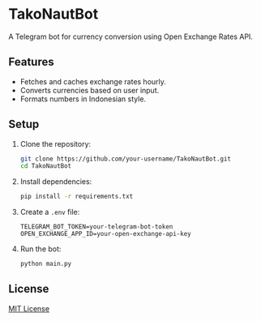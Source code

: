# TakoNautBot

A Telegram bot for currency conversion using Open Exchange Rates API.

## Features
- Fetches and caches exchange rates hourly.
- Converts currencies based on user input.
- Formats numbers in Indonesian style.

## Setup
1. Clone the repository:
   ```bash
   git clone https://github.com/your-username/TakoNautBot.git
   cd TakoNautBot
   ```

2. Install dependencies:
   ```bash
   pip install -r requirements.txt
   ```

3. Create a `.env` file:
   ```plaintext
   TELEGRAM_BOT_TOKEN=your-telegram-bot-token
   OPEN_EXCHANGE_APP_ID=your-open-exchange-api-key
   ```

4. Run the bot:
   ```bash
   python main.py
   ```

## License
[MIT License](LICENSE)